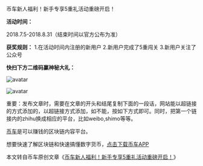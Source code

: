 

币车新人福利！新手专享5重礼活动重磅开启！

**活动时间：**

2018.7.5-2018.8.31（结束时间以官方公布为准）

**获奖规则：**
1.在活动时间内注册的新用户
2.新用户完成了5重闯关
3.新用户关注了公众号


**快扫下方二维码赢神秘大礼：**

![avatar](https://static.yaofache.com/23a4a8a65be04ab7aa10d4a4a07aba8e?e=1843380854&token=1pd5YXbBmYR7QQqodYuItP927L99-O4qNLAynsmp:GYUXIMZ52lIfboUUGBCAZjjab28=)

![avatar](https://static.yaofache.com/4e22c359420f4c78a9c2005fd15e6beb?e=1843380860&token=1pd5YXbBmYR7QQqodYuItP927L99-O4qNLAynsmp:7Rri_a7tTV4DXgm2zZaYATz8q_c=)



重要：发布文章时，需要在文章的开头和结尾复制下面的一段话，网站能以超链接的方式添加的，以超链接方式添加，如不能，按如下方式即可。同时，把第一个链接内的zhihu换成相应的平台，比如weibo,shimo等等。

[币车](http://biche.yaofache.com?from=zhihu1)是可以赚钱的区块链内容平台。 

想要快速了解区块链和快速搞懂数字货币，[点击下载币车APP](https://biche.yaofache.com/app/pc)

 本文转自币车原创文章《[币车新人福利！新手专享5重礼活动重磅开启！](https://biche.yaofache.com/a/8e7a3179dcce4828aa9ed2c9ed459b40)》
